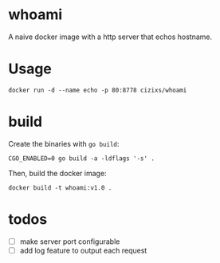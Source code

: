 # whoami

A naive docker image with a http server that echos hostname.


# Usage

    docker run -d --name echo -p 80:8778 cizixs/whoami 

# build

Create the binaries with `go build`:

    CGO_ENABLED=0 go build -a -ldflags '-s' .

Then, build the docker image:

    docker build -t whoami:v1.0 .

# todos

- [ ] make server port configurable
- [ ] add log feature to output each request
